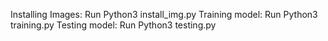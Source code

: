 Installing Images: Run Python3 install_img.py
Training model: Run Python3 training.py
Testing model: Run Python3 testing.py

